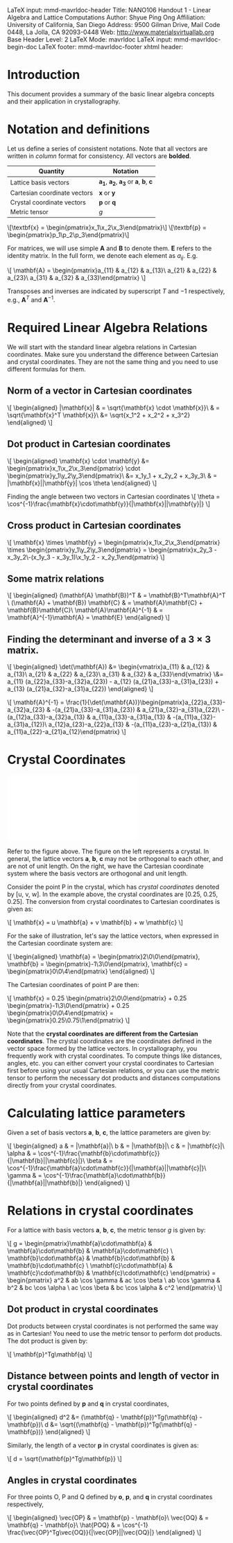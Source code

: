 LaTeX input:        mmd-mavrldoc-header
Title:              NANO106 Handout 1 - Linear Algebra and Lattice Computations
Author:             Shyue Ping Ong
Affiliation:        University of California, San Diego
Address:            9500 Gilman Drive, Mail Code 0448, La Jolla, CA 92093-0448
Web:                http://www.materialsvirtuallab.org
Base Header Level:  2
LaTeX Mode:         mavrldoc
LaTeX input:        mmd-mavrldoc-begin-doc
LaTeX footer:       mmd-mavrldoc-footer
xhtml header:       <script type="text/javascript" src="https://cdn.mathjax.org/mathjax/latest/MathJax.js?config=TeX-AMS-MML_HTMLorMML"></script>


# Introduction

This document provides a summary of the basic linear algebra concepts and their
application in crystallography.

# Notation and definitions

Let us define a series of consistent notations. Note that all vectors are
written in *column* format for consistency. All vectors are **bolded**.

| Quantity | Notation |
| -------- | -------- |
| Lattice basis vectors | $\mathbf{a_1}$, $\mathbf{a_2}$, $\mathbf{a_3}$ or $\mathbf{a}$, $\mathbf{b}$, $\mathbf{c}$ |
| Cartesian coordinate vectors | $\mathbf{x}$ or $\mathbf{y}$ |
| Crystal coordinate vectors | $\mathbf{p}$ or $\mathbf{q}$ |
| Metric tensor | $g$ |

\\[\textbf{x} = \begin{pmatrix}x_1\\x_2\\x_3\end{pmatrix}\\]
\\[\textbf{p} = \begin{pmatrix}p_1\\p_2\\p_3\end{pmatrix}\\]

For matrices, we will use simple $\mathbf{A}$ and $\mathbf{B}$ to denote them.
$\mathbf{E}$ refers to the identity matrix. In the full form, we denote each element 
as $a_{ij}$. E.g.

\\[
\mathbf{A} = \begin{pmatrix}a_{11} & a_{12} & a_{13}\\ a_{21} & a_{22} & a_{23}\\ a_{31} & a_{32} & a_{33}\end{pmatrix}
\\]

Transposes and inverses are indicated by superscript $T$ and $-1$ respectively, e.g.,
$\mathbf{A}^T$ and $\mathbf{A}^{-1}$. 

# Required Linear Algebra Relations

We will start with the standard linear algebra relations in Cartesian coordinates.
Make sure you understand the difference between Cartesian and crystal coordinates. 
They are not the same thing and you need to use different formulas for them.

## Norm of a vector in Cartesian coordinates

\\[
\begin{aligned}
|\mathbf{x}| & = \sqrt{\mathbf{x} \cdot \mathbf{x}}\\
& = \sqrt{\mathbf{x}^T \mathbf{x}}\\
&= \sqrt{x_1^2 + x_2^2 + x_3^2}
\end{aligned}
\\]

## Dot product in Cartesian coordinates

\\[
\begin{aligned}
\mathbf{x} \cdot \mathbf{y} &= \begin{pmatrix}x_1\\x_2\\x_3\end{pmatrix} \cdot \begin{pmatrix}y_1\\y_2\\y_3\end{pmatrix}\\
&= x_1y_1 + x_2y_2 + x_3y_3\\
& = |\mathbf{x}||\mathbf{y}| \cos \theta
\end{aligned}
\\]

Finding the angle between two vectors in Cartesian coordinates
\\[
\theta = \cos^{-1}\frac{\mathbf{x}\cdot\mathbf{y}}{|\mathbf{x}||\mathbf{y}|}
\\]

## Cross product in Cartesian coordinates

\\[ \mathbf{x} \times \mathbf{y} = \begin{pmatrix}x_1\\x_2\\x_3\end{pmatrix} \times \begin{pmatrix}y_1\\y_2\\y_3\end{pmatrix} = \begin{pmatrix}x_2y_3 - x_3y_2\\-(x_1y_3 - x_3y_1)\\x_1y_2 - x_2y_1\end{pmatrix}
\\]

## Some matrix relations

\\[
\begin{aligned}
(\mathbf{A} \mathbf{B})^T & = \mathbf{B}^T\mathbf{A}^T \\
(\mathbf{A} + \mathbf{B}) \mathbf{C} & = \mathbf{A}\mathbf{C} + \mathbf{B}\mathbf{C}\\
\mathbf{A}\mathbf{A}^{-1} & = \mathbf{A}^{-1}\mathbf{A} = \mathbf{E} 
\end{aligned}
\\]

## Finding the determinant and inverse of a $3 \times 3$ matrix.

\\[
\begin{aligned}
\det(\mathbf{A}) &= \begin{vmatrix}a_{11} & a_{12} & a_{13}\\ a_{21} & a_{22} & a_{23}\\ a_{31} & a_{32} & a_{33}\end{vmatrix}
\\&= a_{11} (a_{22}a_{33}-a_{32}a_{23}) -
a_{12} (a_{21}a_{33}-a_{31}a_{23}) + a_{13} (a_{21}a_{32}-a_{31}a_{22})
\end{aligned}
\\]

\\[
\mathbf{A}^{-1} = \frac{1}{\det(\mathbf{A})}\begin{pmatrix}a_{22}a_{33}-a_{32}a_{23} & -(a_{21}a_{33}-a_{31}a_{23}) & a_{21}a_{32}-a_{31}a_{22}\\ -(a_{12}a_{33}-a_{32}a_{13} & a_{11}a_{33}-a_{31}a_{13} & -(a_{11}a_{32}-a_{31}a_{12})\\ a_{12}a_{23}-a_{22}a_{13} & -(a_{11}a_{23}-a_{21}a_{13}) & a_{11}a_{22}-a_{21}a_{12}\end{pmatrix}
\\]

# Crystal Coordinates

![Crystal vs Cartesian coordinates](CrystalvsCartesian.pdf)

Refer to the figure above. The figure on the left represents a crystal. In general,
the lattice vectors $\mathbf{a}$, $\mathbf{b}$, $\mathbf{c}$ may not be orthogonal to 
each other, and are not of unit length. On the right, we have the Cartesian 
coordinate system where the basis vectors are orthogonal and unit length.

Consider the point P in the crystal, which has *crystal coordinates* denoted by
[u, v, w]. In the example above, the crystal coordinates are [0.25, 0.25, 0.25].
The conversion from crystal coordinates to Cartesian coordinates is given as:

\\[
\mathbf{x} = u \mathbf{a} + v \mathbf{b} + w \mathbf{c}
\\]

For the sake of illustration, let's say the lattice vectors, when expressed in the 
Cartesian coordinate system are:

\\[
\begin{aligned}
\mathbf{a} = \begin{pmatrix}2\\0\\0\end{pmatrix},
\mathbf{b} = \begin{pmatrix}-1\\3\\0\end{pmatrix},
\mathbf{c} = \begin{pmatrix}0\\0\\4\end{pmatrix}
\end{aligned}
\\]

The Cartesian coordinates of point P are then:

\\[
\mathbf{x} = 0.25 \begin{pmatrix}2\\0\\0\end{pmatrix} + 0.25 \begin{pmatrix}-1\\3\\0\end{pmatrix} + 0.25 \begin{pmatrix}0\\0\\4\end{pmatrix} = \begin{pmatrix}0.25\\0.75\\1\end{pmatrix}
\\]

Note that the **crystal coordinates are different from the Cartesian coordinates**.
The crystal coordinates are the coordinates defined in the vector space formed by the
lattice vectors. In crystallography, you frequently work with crystal coordinates.
To compute things like distances, angles, etc. you can either convert your crystal
coordinates to Cartesian first before using your usual Cartesian relations, or you 
can use the metric tensor to perform the necessary dot products and distances 
computations directly from your crystal coordinates.

# Calculating lattice parameters

Given a set of basis vectors $\mathbf{a}$, $\mathbf{b}$, $\mathbf{c}$, the lattice parameters are given by:

\\[
\begin{aligned}
a & = |\mathbf{a}|\\
b & = |\mathbf{b}|\\
c & = |\mathbf{c}|\\
\alpha & = \cos^{-1}\frac{\mathbf{b}\cdot\mathbf{c}}{|\mathbf{b}||\mathbf{c}|}\\
\beta & = \cos^{-1}\frac{\mathbf{a}\cdot\mathbf{c}}{|\mathbf{a}||\mathbf{c}|}\\
\gamma & = \cos^{-1}\frac{\mathbf{a}\cdot\mathbf{b}}{|\mathbf{a}||\mathbf{b}|}
\end{aligned}
\\]

# Relations in crystal coordinates

For a lattice with basis vectors $\mathbf{a}$, $\mathbf{b}$, $\mathbf{c}$, the
metric tensor $g$ is given by:

\\[
g = \begin{pmatrix}\mathbf{a}\cdot\mathbf{a} & \mathbf{a}\cdot\mathbf{b}  & \mathbf{a}\cdot\mathbf{c} \\ \mathbf{b}\cdot\mathbf{a} & \mathbf{b}\cdot\mathbf{b} & \mathbf{b}\cdot\mathbf{c} \\ \mathbf{c}\cdot\mathbf{a}  & \mathbf{c}\cdot\mathbf{b}  & \mathbf{c}\cdot\mathbf{c} \end{pmatrix} =
\begin{pmatrix} a^2 & ab \cos \gamma  &  ac \cos \beta \\  ab \cos \gamma &  b^2 &  bc \cos \alpha \\  ac \cos \beta  &  bc \cos \alpha  &  c^2 \end{pmatrix}
\\]

## Dot product in crystal coordinates

Dot products between crystal coordinates is not performed the same way as in 
Cartesian! You need to use the metric tensor to perform dot products. The dot product 
is given by:

\\[
\mathbf{p}^Tg\mathbf{q}
\\]

## Distance between points and length of vector in crystal coordinates

For two points defined by $\mathbf{p}$ and $\mathbf{q}$ in crystal coordinates,

\\[
\begin{aligned}
d^2 &= (\mathbf{q} - \mathbf{p})^Tg(\mathbf{q} - \mathbf{p})\\
d &= \sqrt{(\mathbf{q} - \mathbf{p})^Tg(\mathbf{q} - \mathbf{p})}
\end{aligned}
\\]

Similarly, the length of a vector $\mathbf{p}$ in crystal coordinates is given as:

\\[
d = \sqrt{\mathbf{p}^Tg\mathbf{p}}
\\]

## Angles in crystal coordinates

For three points O, P and Q defined by $\mathbf{o}$, $\mathbf{p}$, and $\mathbf{q}$ in crystal coordinates respectively,

\\[
\begin{aligned}
\vec{OP} & = \mathbf{p} - \mathbf{o}\\
\vec{OQ} & = \mathbf{q} - \mathbf{o}\\
\hat{POQ} & = \cos^{-1} \frac{\vec{OP}^Tg\vec{OQ}}{|\vec{OP}||\vec{OQ}|}
\end{aligned}
\\]

